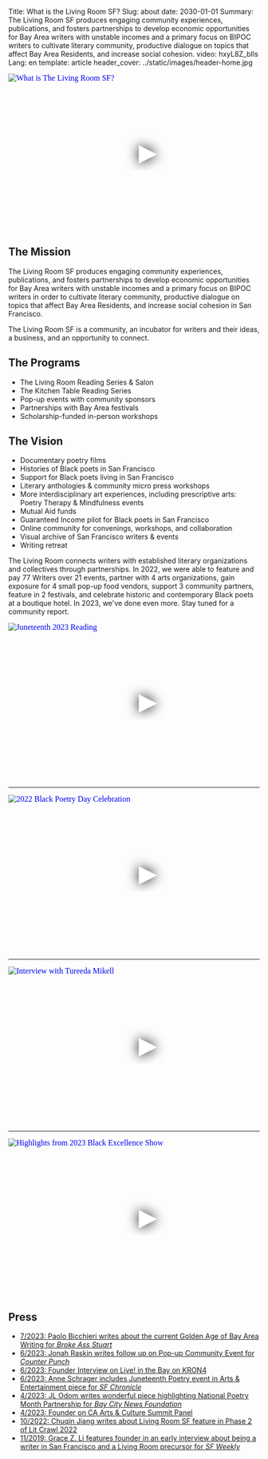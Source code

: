 Title: What is the Living Room SF?
Slug: about
date: 2030-01-01
Summary: The Living Room SF produces engaging community experiences, publications, and fosters partnerships to develop economic opportunities for Bay Area writers with unstable incomes and a primary focus on BIPOC writers to cultivate literary community, productive dialogue on topics that affect Bay Area Residents, and increase social cohesion.
video: hxyL8Z_bIls
Lang: en
template: article
header_cover: ../static/images/header-home.jpg

<iframe loading="lazy" width="560" height="315" src="https://www.youtube.com/embed/hxyL8Z_bIls" srcdoc="<style>*{padding:0;margin:0;overflow:hidden}html,body{height:100%}img,span{position:absolute;width:100%;top:0;bottom:0;margin:auto}span{height:1.5em;text-align:center;font:48px/1.5 sans-serif;color:white;text-shadow:0 0 0.5em black}</style><a href=https://www.youtube.com/embed/hxyL8Z_bIls><img src=https://img.youtube.com/vi/hxyL8Z_bIls/hqdefault.jpg alt='What is The Living Room SF?'><span>▶</span></a>" title="What is the Living Room SF?" frameborder="0" allow="accelerometer; autoplay; clipboard-write; encrypted-media; gyroscope; picture-in-picture" allowfullscreen></iframe>

## The Mission

The Living Room SF produces engaging community experiences, publications, and fosters partnerships to develop economic opportunities for Bay Area writers with unstable incomes and a primary focus on BIPOC writers in order to cultivate literary community, productive dialogue on topics that affect Bay Area Residents, and increase social cohesion in San Francisco.

The Living Room SF is a community, an incubator for writers and their ideas, a business, and an opportunity to connect.

## The Programs

- The Living Room Reading Series & Salon
- The Kitchen Table Reading Series
- Pop-up events with community sponsors
- Partnerships with Bay Area festivals
- Scholarship-funded in-person workshops

## The Vision

- Documentary poetry films
- Histories of Black poets in San Francisco
- Support for Black poets living in San Francisco
- Literary anthologies & community micro press workshops
- More interdisciplinary art experiences, including prescriptive arts: Poetry Therapy & Mindfulness events
- Mutual Aid funds
- Guaranteed Income pilot for Black poets in San Francisco
- Online community for convenings, workshops, and collaboration
- Visual archive of San Francisco writers & events
- Writing retreat

The Living Room connects writers with established literary organizations and collectives through partnerships. In 2022, we were able to feature and pay 77 Writers over 21 events, partner with 4 arts organizations, gain exposure for 4 small pop-up food vendors, support 3 community partners, feature in 2 festivals, and celebrate historic and contemporary Black poets at a boutique hotel. In 2023, we've done even more. Stay tuned for a community report. 

<iframe loading="lazy" width="560" height="315" src="https://www.youtube.com/embed/zyGpnp_1iXo" srcdoc="<style>*{padding:0;margin:0;overflow:hidden}html,body{height:100%}img,span{position:absolute;width:100%;top:0;bottom:0;margin:auto}span{height:1.5em;text-align:center;font:48px/1.5 sans-serif;color:white;text-shadow:0 0 0.5em black}</style><a href=https://www.youtube.com/embed/zyGpnp_1iXo><img src=https://img.youtube.com/vi/zyGpnp_1iXo/hqdefault.jpg alt='Juneteenth 2023 Reading'><span>▶</span></a>" title="2023 Juneteenth Reading" frameborder="0" allow="accelerometer; autoplay; clipboard-write; encrypted-media; gyroscope; picture-in-picture" allowfullscreen></iframe>

---

<iframe loading="lazy" width="560" height="315" src="https://www.youtube.com/embed/aKyj-7l2oBo" srcdoc="<style>*{padding:0;margin:0;overflow:hidden}html,body{height:100%}img,span{position:absolute;width:100%;top:0;bottom:0;margin:auto}span{height:1.5em;text-align:center;font:48px/1.5 sans-serif;color:white;text-shadow:0 0 0.5em black}</style><a href=https://www.youtube.com/embed/aKyj-7l2oBo><img src=https://img.youtube.com/vi/aKyj-7l2oBo/hqdefault.jpg alt='2022 Black Poetry Day Celebration'><span>▶</span></a>" title="2022 Black Poetry Day Celebration" frameborder="0" allow="accelerometer; autoplay; clipboard-write; encrypted-media; gyroscope; picture-in-picture" allowfullscreen></iframe>

---

<iframe loading="lazy" width="560" height="315" src="https://www.youtube.com/embed/qxN3DQuh3DU" srcdoc="<style>*{padding:0;margin:0;overflow:hidden}html,body{height:100%}img,span{position:absolute;width:100%;top:0;bottom:0;margin:auto}span{height:1.5em;text-align:center;font:48px/1.5 sans-serif;color:white;text-shadow:0 0 0.5em black}</style><a href=https://www.youtube.com/embed/qxN3DQuh3DU><img src=https://img.youtube.com/vi/qxN3DQuh3DU/hqdefault.jpg alt='Interview with Tureeda Mikell'><span>▶</span></a>" title="Interview with Tureeda Mikell" frameborder="0" allow="accelerometer; autoplay; clipboard-write; encrypted-media; gyroscope; picture-in-picture" allowfullscreen></iframe>

---

<iframe loading="lazy" width="560" height="315" src="https://www.youtube.com/embed/aF4zhNxClZw" srcdoc="<style>*{padding:0;margin:0;overflow:hidden}html,body{height:100%}img,span{position:absolute;width:100%;top:0;bottom:0;margin:auto}span{height:1.5em;text-align:center;font:48px/1.5 sans-serif;color:white;text-shadow:0 0 0.5em black}</style><a href=https://www.youtube.com/embed/aF4zhNxClZw><img src=https://img.youtube.com/vi/aF4zhNxClZw/hqdefault.jpg alt='Highlights from 2023 Black Excellence Show'><span>▶</span></a>" title="Highlights from 2023 Black Excellence Show" frameborder="0" allow="accelerometer; autoplay; clipboard-write; encrypted-media; gyroscope; picture-in-picture" allowfullscreen></iframe>

## Press

- [7/2023: Paolo Bicchieri writes about the current Golden Age of Bay Area Writing for *Broke Ass Stuart*](https://brokeassstuart.com/2023/07/10/writing-poetry-events-bay-area-san-francisco/) 
- [6/2023: Jonah Raskin writes follow up on Pop-up Community Event for *Counter Punch*](https://www.counterpunch.org/2023/06/23/a-jubilant-juneteenth-in-san-francisco-2023/)
- [6/2023: Founder Interview on Live! in the Bay on KRON4](https://www.kron4.com/live-in-the-bay/the-living-room-sf-hosts-free-juneteenth-poetry-reading-at-kimpton-alton-hotel/)
- [6/2023: Anne Schrager includes Juneteenth Poetry event in Arts & Entertainment piece for *SF Chronicle*](https://www.sfchronicle.com/entertainment/article/juneteenth-bay-area-guide-18142472.php)
- [4/2023: JL Odom writes wonderful piece highlighting National Poetry Month Partnership for *Bay City News Foundation*](https://localnewsmatters.org/2023/04/13/a-partnership-for-the-greater-good-living-room-kimpton-alton-hotel-unite-for-poetry-month/)
- [4/2023: Founder on CA Arts & Culture Summit Panel](https://youtu.be/TJSXlEXuo74)
- [10/2022: Chuqin Jiang writes about Living Room SF feature in Phase 2 of Lit Crawl 2022](https://missionlocal.org/2022/10/live-reporting-of-lit-crawl-2022/)
- [11/2019: Grace Z. Li features founder in an early interview about being a writer in San Francisco and a Living Room precursor for *SF Weekly*](https://www.sfweekly.com/archives/how-to-make-it-as-a-writer-in-san-francisco/article_0bc3801f-41b4-51b4-b547-a77ff2a429e4.html)
